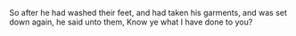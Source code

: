 So after he had washed their feet, and had taken his garments, and was set down again, he said unto them, Know ye what I have done to you?
